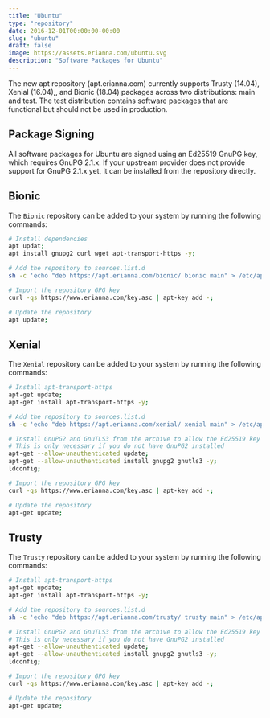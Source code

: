 ```yaml
---
title: "Ubuntu"
type: "repository"
date: 2016-12-01T00:00:00-00:00
slug: "ubuntu"
draft: false
image: https://assets.erianna.com/ubuntu.svg
description: "Software Packages for Ubuntu"
---
```


The new apt repository (apt.erianna.com) currently supports Trusty (14.04), Xenial (16.04),, and Bionic (18.04) packages across two distributions: main and test. The test distribution contains software packages that are functional but should not be used in production.

## Package Signing

All software packages for Ubuntu are signed using an Ed25519 GnuPG key, which requires GnuPG 2.1.x. If your upstream provider does not provide support for GnuPG 2.1.x yet, it can be installed from the repository directly.

## Bionic 

The `Bionic` repository can be added to your system by running the following commands:

```bash
# Install dependencies
apt updat;
apt install gnupg2 curl wget apt-transport-https -y;

# Add the repository to sources.list.d
sh -c 'echo "deb https://apt.erianna.com/bionic/ bionic main" > /etc/apt/sources.list.d/apt.erianna.com.list';

# Import the repository GPG key
curl -qs https://www.erianna.com/key.asc | apt-key add -;

# Update the repository
apt update;
```

## Xenial 

The `Xenial` repository can be added to your system by running the following commands:

```bash
# Install apt-transport-https
apt-get update;
apt-get install apt-transport-https -y;

# Add the repository to sources.list.d
sh -c 'echo "deb https://apt.erianna.com/xenial/ xenial main" > /etc/apt/sources.list.d/apt.erianna.com.list';

# Install GnuPG2 and GnuTLS3 from the archive to allow the Ed25519 key to be authenticated
# This is only necessary if you do not have GnuPG2 installed
apt-get --allow-unauthenticated update;
apt-get --allow-unauthenticated install gnupg2 gnutls3 -y;
ldconfig;

# Import the repository GPG key
curl -qs https://www.erianna.com/key.asc | apt-key add -;

# Update the repository
apt-get update;
```

## Trusty 

The `Trusty` repository can be added to your system by running the following commands:

```bash
# Install apt-transport-https
apt-get update;
apt-get install apt-transport-https -y;

# Add the repository to sources.list.d
sh -c 'echo "deb https://apt.erianna.com/trusty/ trusty main" > /etc/apt/sources.list.d/apt.erianna.com.list';

# Install GnuPG2 and GnuTLS3 from the archive to allow the Ed25519 key to be authenticated
# This is only necessary if you do not have GnuPG2 installed
apt-get --allow-unauthenticated update;
apt-get --allow-unauthenticated install gnupg2 gnutls3 -y;
ldconfig;

# Import the repository GPG key
curl -qs https://www.erianna.com/key.asc | apt-key add -;

# Update the repository
apt-get update;
```